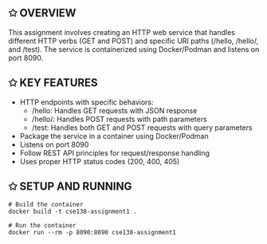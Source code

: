 ## ✩ OVERVIEW
This assignment involves creating an HTTP web service that handles different HTTP verbs (GET and POST) and specific URI paths (/hello, /hello/<name>, and /test). The service is containerized using Docker/Podman and listens on port 8090.

## ✩ KEY FEATURES
- HTTP endpoints with specific behaviors:
  - /hello: Handles GET requests with JSON response
  - /hello/<name>: Handles POST requests with path parameters
  - /test: Handles both GET and POST requests with query parameters
- Package the service in a container using Docker/Podman
- Listens on port 8090
- Follow REST API principles for request/response handling
- Uses proper HTTP status codes (200, 400, 405)

## ✩ SETUP AND RUNNING
```
# Build the container
docker build -t cse138-assignment1 .

# Run the container
docker run --rm -p 8090:8090 cse138-assignment1
